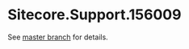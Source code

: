 # Sitecore.Support.156009

See [master branch](https://github.com/sitecoresupport/Sitecore.Support.156009) for details.